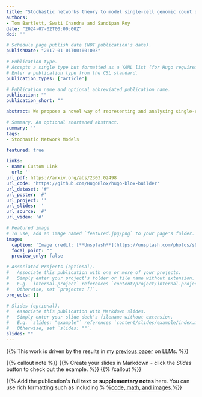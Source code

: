 ```yaml
---
title: "Stochastic networks theory to model single-cell genomic count data"
authors:
- Tom Bartlett, Swati Chandna and Sandipan Roy
date: "2024-07-02T00:00:00Z"
doi: ""

# Schedule page publish date (NOT publication's date).
publishDate: "2017-01-01T00:00:00Z"

# Publication type.
# Accepts a single type but formatted as a YAML list (for Hugo requirements).
# Enter a publication type from the CSL standard.
publication_types: ["article"]

# Publication name and optional abbreviated publication name.
publication: ""
publication_short: ""

abstract: We propose a novel way of representing and analysing single-cell genomic count data, by modelling the observed data count matrix as a network adjacency matrix, noting that similar levels of sparsity are observed in both these types of matrices. As the adjacency matrix is equivalent to the network it represents, this perspective enables theory from stochastic networks modelling to be applied in a principled way to single-cell genomic data, providing new ways to view and analyse data of this type, and giving first-principles theoretical justification to established, successful methods. From this perspective, we show how understanding the Laplacian spectral embedding is key to both visualisation of and unsupervised learning from single-cell genomic count data. We show the success of this approach for visualisation and unsupervised learning of cellular identities in three cell-biological contexts from the epiblast/epithelial/neural lineage. New technology has made it possible to gather genomic data from single cells at unprecedented scale, and this brings with it new challenges to deal with much higher levels of heterogeneity than expected between individual cells. Novel, tailored, computational-statistical methodology, as proposed in this paper, is crucial to deriving meaningful information from these new types of data, involving collaboration between mathematical and biomedical scientists.

# Summary. An optional shortened abstract.
summary: ''
tags:
- Stochastic Network Models

featured: true

links:
- name: Custom Link
  url: ''
url_pdf: https://arxiv.org/abs/2303.02498
url_code: 'https://github.com/HugoBlox/hugo-blox-builder'
url_dataset: '#'
url_poster: '#'
url_project: ''
url_slides: ''
url_source: '#'
url_video: '#'

# Featured image
# To use, add an image named `featured.jpg/png` to your page's folder. 
image:
  caption: 'Image credit: [**Unsplash**](https://unsplash.com/photos/s9CC2SKySJM)'
  focal_point: ""
  preview_only: false

# Associated Projects (optional).
#   Associate this publication with one or more of your projects.
#   Simply enter your project's folder or file name without extension.
#   E.g. `internal-project` references `content/project/internal-project/index.md`.
#   Otherwise, set `projects: []`.
projects: []

# Slides (optional).
#   Associate this publication with Markdown slides.
#   Simply enter your slide deck's filename without extension.
#   E.g. `slides: "example"` references `content/slides/example/index.md`.
#   Otherwise, set `slides: ""`.
slides: ""
---
```


{{% This work is driven by the results in my [previous paper](/publication/conference-paper/) on LLMs. %}}

{{% callout note %}}
{{% Create your slides in Markdown - click the *Slides* button to check out the example. %}}
{{% /callout %}}

{{% Add the publication's **full text** or **supplementary notes** here. You can use rich formatting such as including % %[code, math, and images](https://docs.hugoblox.com/content/writing-markdown-latex/).%}}
